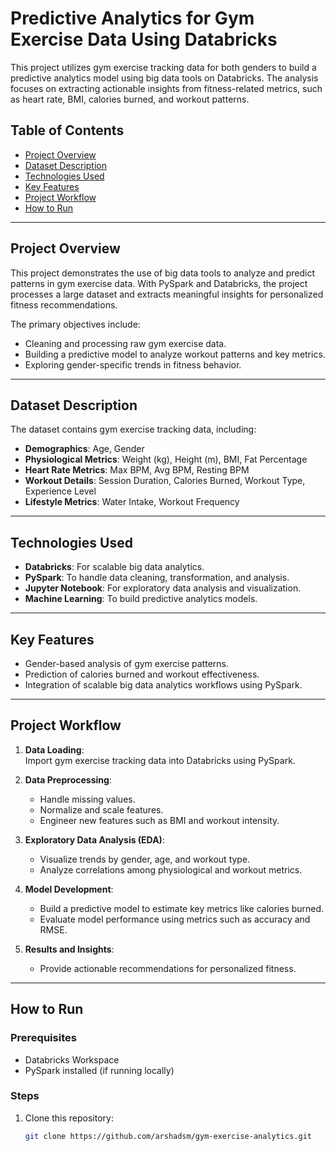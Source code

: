 # Predictive Analytics for Gym Exercise Data Using Databricks  

This project utilizes gym exercise tracking data for both genders to build a predictive analytics model using big data tools on Databricks. The analysis focuses on extracting actionable insights from fitness-related metrics, such as heart rate, BMI, calories burned, and workout patterns.  

## Table of Contents  
- [Project Overview](#project-overview)  
- [Dataset Description](#dataset-description)  
- [Technologies Used](#technologies-used)  
- [Key Features](#key-features)  
- [Project Workflow](#project-workflow)  
- [How to Run](#how-to-run)  

---

## Project Overview  
This project demonstrates the use of big data tools to analyze and predict patterns in gym exercise data. With PySpark and Databricks, the project processes a large dataset and extracts meaningful insights for personalized fitness recommendations.  

The primary objectives include:  
- Cleaning and processing raw gym exercise data.  
- Building a predictive model to analyze workout patterns and key metrics.  
- Exploring gender-specific trends in fitness behavior.  

---

## Dataset Description  
The dataset contains gym exercise tracking data, including:  
- **Demographics**: Age, Gender  
- **Physiological Metrics**: Weight (kg), Height (m), BMI, Fat Percentage  
- **Heart Rate Metrics**: Max BPM, Avg BPM, Resting BPM  
- **Workout Details**: Session Duration, Calories Burned, Workout Type, Experience Level  
- **Lifestyle Metrics**: Water Intake, Workout Frequency  

---

## Technologies Used  
- **Databricks**: For scalable big data analytics.  
- **PySpark**: To handle data cleaning, transformation, and analysis.  
- **Jupyter Notebook**: For exploratory data analysis and visualization.  
- **Machine Learning**: To build predictive analytics models.  

---

## Key Features  
- Gender-based analysis of gym exercise patterns.  
- Prediction of calories burned and workout effectiveness.  
- Integration of scalable big data analytics workflows using PySpark.  

---

## Project Workflow  
1. **Data Loading**:  
   Import gym exercise tracking data into Databricks using PySpark.  

2. **Data Preprocessing**:  
   - Handle missing values.  
   - Normalize and scale features.  
   - Engineer new features such as BMI and workout intensity.  

3. **Exploratory Data Analysis (EDA)**:  
   - Visualize trends by gender, age, and workout type.  
   - Analyze correlations among physiological and workout metrics.  

4. **Model Development**:  
   - Build a predictive model to estimate key metrics like calories burned.  
   - Evaluate model performance using metrics such as accuracy and RMSE.  

5. **Results and Insights**:  
   - Provide actionable recommendations for personalized fitness.  

---

## How to Run  
### Prerequisites  
- Databricks Workspace  
- PySpark installed (if running locally)  

### Steps  
1. Clone this repository:  
   ```bash  
   git clone https://github.com/arshadsm/gym-exercise-analytics.git  
